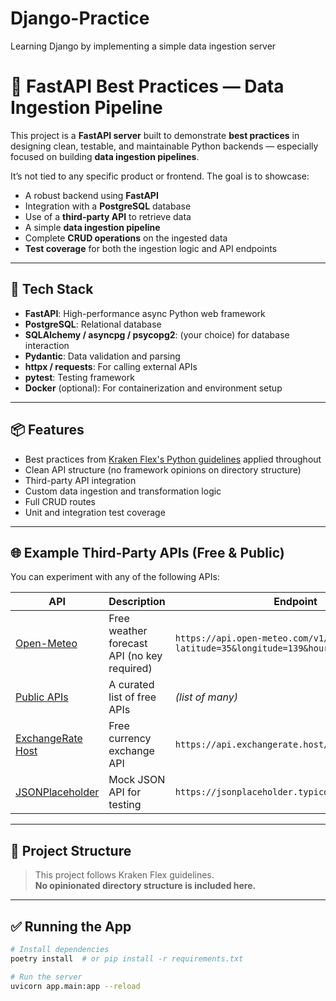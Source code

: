 # Django-Practice
Learning Django by implementing a simple data ingestion server
# 🐍 FastAPI Best Practices — Data Ingestion Pipeline

This project is a **FastAPI server** built to demonstrate **best practices** in designing clean, testable, and maintainable Python backends — especially focused on building **data ingestion pipelines**.

It’s not tied to any specific product or frontend. The goal is to showcase:
- A robust backend using **FastAPI**
- Integration with a **PostgreSQL** database
- Use of a **third-party API** to retrieve data
- A simple **data ingestion pipeline**
- Complete **CRUD operations** on the ingested data
- **Test coverage** for both the ingestion logic and API endpoints

---

## 🚀 Tech Stack

- **FastAPI**: High-performance async Python web framework
- **PostgreSQL**: Relational database
- **SQLAlchemy / asyncpg / psycopg2**: (your choice) for database interaction
- **Pydantic**: Data validation and parsing
- **httpx / requests**: For calling external APIs
- **pytest**: Testing framework
- **Docker** (optional): For containerization and environment setup

---

## 📦 Features

- Best practices from [Kraken Flex's Python guidelines](https://github.com/krakenflex/engineering-guidelines) applied throughout
- Clean API structure (no framework opinions on directory structure)
- Third-party API integration
- Custom data ingestion and transformation logic
- Full CRUD routes
- Unit and integration test coverage

---

## 🌐 Example Third-Party APIs (Free & Public)

You can experiment with any of the following APIs:

| API | Description | Endpoint |
|-----|-------------|----------|
| [Open-Meteo](https://open-meteo.com/en/docs) | Free weather forecast API (no key required) | `https://api.open-meteo.com/v1/forecast?latitude=35&longitude=139&hourly=temperature_2m` |
| [Public APIs](https://github.com/public-apis/public-apis) | A curated list of free APIs | *(list of many)* |
| [ExchangeRate Host](https://exchangerate.host) | Free currency exchange API | `https://api.exchangerate.host/latest?base=USD` |
| [JSONPlaceholder](https://jsonplaceholder.typicode.com/) | Mock JSON API for testing | `https://jsonplaceholder.typicode.com/posts` |

---

## 📁 Project Structure

> This project follows Kraken Flex guidelines.  
> **No opinionated directory structure is included here.**

---

## ✅ Running the App

```bash
# Install dependencies
poetry install  # or pip install -r requirements.txt

# Run the server
uvicorn app.main:app --reload
